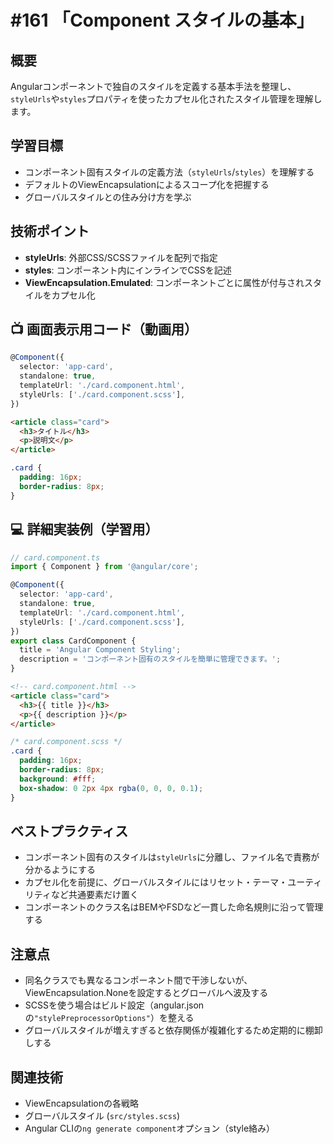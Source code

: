 # #161 「Component スタイルの基本」

## 概要
Angularコンポーネントで独自のスタイルを定義する基本手法を整理し、`styleUrls`や`styles`プロパティを使ったカプセル化されたスタイル管理を理解します。

## 学習目標
- コンポーネント固有スタイルの定義方法（`styleUrls`/`styles`）を理解する
- デフォルトのViewEncapsulationによるスコープ化を把握する
- グローバルスタイルとの住み分け方を学ぶ

## 技術ポイント
- **styleUrls**: 外部CSS/SCSSファイルを配列で指定
- **styles**: コンポーネント内にインラインでCSSを記述
- **ViewEncapsulation.Emulated**: コンポーネントごとに属性が付与されスタイルをカプセル化

## 📺 画面表示用コード（動画用）

```typescript
@Component({
  selector: 'app-card',
  standalone: true,
  templateUrl: './card.component.html',
  styleUrls: ['./card.component.scss'],
})
```

```html
<article class="card">
  <h3>タイトル</h3>
  <p>説明文</p>
</article>
```

```scss
.card {
  padding: 16px;
  border-radius: 8px;
}
```

## 💻 詳細実装例（学習用）
```typescript
// card.component.ts
import { Component } from '@angular/core';

@Component({
  selector: 'app-card',
  standalone: true,
  templateUrl: './card.component.html',
  styleUrls: ['./card.component.scss'],
})
export class CardComponent {
  title = 'Angular Component Styling';
  description = 'コンポーネント固有のスタイルを簡単に管理できます。';
}
```

```html
<!-- card.component.html -->
<article class="card">
  <h3>{{ title }}</h3>
  <p>{{ description }}</p>
</article>
```

```scss
/* card.component.scss */
.card {
  padding: 16px;
  border-radius: 8px;
  background: #fff;
  box-shadow: 0 2px 4px rgba(0, 0, 0, 0.1);
}
```

## ベストプラクティス
- コンポーネント固有のスタイルは`styleUrls`に分離し、ファイル名で責務が分かるようにする
- カプセル化を前提に、グローバルスタイルにはリセット・テーマ・ユーティリティなど共通要素だけ置く
- コンポーネントのクラス名はBEMやFSDなど一貫した命名規則に沿って管理する

## 注意点
- 同名クラスでも異なるコンポーネント間で干渉しないが、ViewEncapsulation.Noneを設定するとグローバルへ波及する
- SCSSを使う場合はビルド設定（angular.jsonの`"stylePreprocessorOptions"`）を整える
- グローバルスタイルが増えすぎると依存関係が複雑化するため定期的に棚卸しする

## 関連技術
- ViewEncapsulationの各戦略
- グローバルスタイル (`src/styles.scss`)
- Angular CLIの`ng generate component`オプション（style絡み）
